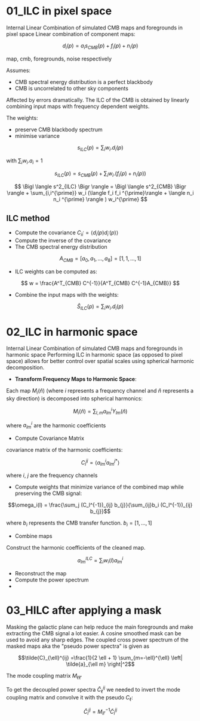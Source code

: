 # 01_ILC in pixel space
Internal Linear Combination of simulated CMB maps and foregrounds in pixel space
Linear combination of component maps:

$$
d_i(p) = a_i s_{CMB}(p) +f_i(p) +n_i(p)
$$

map, cmb, foregrounds, noise respectively

Assumes:

- CMB spectral energy distribution is a perfect blackbody
- CMB is uncorrelated to other sky components

Affected by errors dramatically. The ILC of the CMB is obtained by linearly combining input maps with frequency dependent weights. 

The weights:

- preserve CMB blackbody spectrum
- minimise variance

$$
s_{ILC} (p) = \sum_i w_i . d_i(p)
$$

with $\sum_i w_i .a_i =1$

$$
s_{ILC} (p) = s_{CMB}(p) + \sum_i w_i . (f_i(p) + n_i(p))
$$

$$
\Bigl \langle s^2_{ILC} \Bigr \rangle = \Bigl \langle s^2_{CMB} \Bigr \rangle +  \sum_{i,i^{\prime}} w_i (\langle f_i f_i ^{\prime}\rangle + \langle n_i n_i ^{\prime} \rangle ) w_i^{\prime}
$$

## ILC method

- Compute the covariance $C_{i i^{\prime}} = \langle d_i (p)d_{i^{\prime}}(p)\rangle$
- Compute the inverse of the covariance
- The CMB spectral energy distribution

$$
A_{CMB} = [a_0, a_1,...,a_8]=[1,1,...,1]
$$

- ILC weights can be computed as:

$$
w = \frac{A^T_{CMB} C^{-1}}{A^T_{CMB} C^{-1}A_{CMB}}
$$

- Combine the input maps with the weights:

$$
\hat{S}_{ILC}(p) = \sum_i w_i . d_i(p)
$$

# 02_ILC in harmonic space
Internal Linear Combination of simulated CMB maps and foregrounds in harmonic space
Performing ILC in harmonic space (as opposed to pixel space) allows for better control over spatial scales using spherical harmonic decomposition.

- **Transform Frequency Maps to Harmonic Space**:

Each map $M_i(\hat{n})$ (where $i$ represents a frequency channel and $\hat{n}$ represents a sky direction) is decomposed into spherical harmonics:

$$
M_i(\hat{n}) = \sum_{l,m} a^i_{lm}Y_{lm}(\hat{n})
$$

where $a^i_{lm}$ are the harmonic coefficients

- Compute Covariance Matrix

covariance matrix of the harmonic coefficients:

``` math
C^{ij}_l = \langle a^i_{lm} a^{j*}_{lm} \rangle
```

where $i$, $j$ are the frequency channels

- Compute weights that minimize variance of the combined map while preserving the CMB signal:

```math
\omega_i(l) = \frac{\sum_j (C_l^{-1})_{ij} b_{j}}{\sum_{ij}b_i (C_l^{-1})_{ij} b_{j}}
```

where $b_i$  represents the CMB transfer function. $b_i = [1,...,1]$

- Combine maps

Construct the harmonic coefficients of the cleaned map.

```math 
a^{ILC}_{lm} = \sum_i w_i(l)a^i_{lm}
 ```

- Reconstruct the map
- Compute the power spectrum
- 
# 03_HILC after applying a mask
Masking the galactic plane can help reduce the main foregrounds and make extracting the CMB signal a lot easier. A cosine smoothed mask can be used to avoid any sharp edges. 
The coupled cross power spectrum of the masked maps aka the "pseudo power spectra" is given as 
```math
\tilde{C}_{\ell}^{ij} =\frac{1}{2 \ell + 1} \sum_{m=-\ell}^{\ell} \left| \tilde{a}_{\ell m} \right|^2
```
The mode coupling matrix $M_{\ell \ell'}$

To get the decoupled power spectra $\hat{C}_{\ell}^{ij}$ we needed to invert the mode coupling matrix and convolve it with the pseudo $C_{\ell}$:
```math
    \hat{C}_l^{ij} = M_{ll'}^{-1} \tilde{C}_l^{ij}
```
